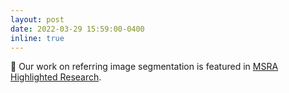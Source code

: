 ```yaml
---
layout: post
date: 2022-03-29 15:59:00-0400
inline: true
---
```


📰 Our work on referring image segmentation is featured in [MSRA Highlighted Research](https://www.microsoft.com/en-us/research/lab/microsoft-research-asia/articles/restr-convolution-free-referring-image-segmentation-using-transformers/).
